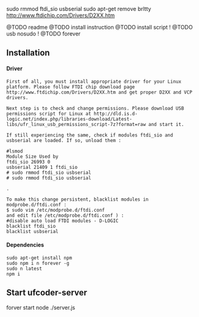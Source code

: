 sudo rmmod ftdi_sio usbserial
sudo apt-get remove brltty
http://www.ftdichip.com/Drivers/D2XX.htm

@TODO readme
@TODO install instruction
@TODO install script !
@TODO usb nosudo !
@TODO forever

## Installation
#### Driver
```
First of all, you must install appropriate driver for your Linux platform. Please follow FTDI chip download page http://www.ftdichip.com/Drivers/D2XX.htm and get proper D2XX and VCP drivers.

Next step is to check and change permissions. Please download USB permissions script for Linux at http://dld.is.d-logic.net/index.php/libraries-download/Latest-libs/ufr_linux_usb_permissions_script-7z?format=raw and start it.

If still experiencing the same, check if modules ftdi_sio and usbserial are loaded. If so, unload them :

#lsmod
Module Size Used by
ftdi_sio 26993 0
usbserial 21409 1 ftdi_sio
# sudo rmmod ftdi_sio usbserial
# sudo rmmod ftdi_sio usbserial

.

To make this change persistent, blacklist modules in modprobe.d/ftdi.conf :
$ sudo vim /etc/modprobe.d/ftdi.conf
and edit file /etc/modprobe.d/ftdi.conf ) :
#disable auto load FTDI modules - D-LOGIC
blacklist ftdi_sio
blacklist usbserial
```
#### Dependencies
````
sudo apt-get install npm
sudo npm i n forever -g
sudo n latest
npm i
````
## Start ufcoder-server
forver start node ./server.js
